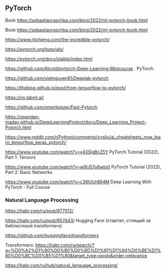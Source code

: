 ## PyTorch

Book https://sebastianraschka.com/blog/2022/ml-pytorch-book.html

Book https://sebastianraschka.com/blog/2022/ml-pytorch-book.html

https://www.ritchieng.com/the-incredible-pytorch/

https://pytorch.org/tutorials/

https://pytorch.org/docs/stable/index.html

https://github.com/Atcold/pytorch-Deep-Learning-Minicourse . PyTorch

https://github.com/vietnguyen91/Deeplab-pytorch

https://theblog.github.io/post/from-tensorflow-to-pytorch/

https://nn.labml.ai/

https://github.com/omerbsezer/Fast-Pytorch

https://spandan-madan.github.io/DeepLearningProject/docs/Deep_Learning_Project-Pytorch.html

<https://www.reddit.com/r/Python/comments/cyslju/ai_cheatsheets_now_learn_tensorflow_keras_pytorch/>

https://www.youtube.com/watch?v=v43SlgBcZ5Y PyTorch Tutorial (2022), Part 1: Tensors

https://www.youtube.com/watch?v=w9U57o6wto0 PyTorch Tutorial (2022), Part 2: Basic Networks

https://www.youtube.com/watch?v=c36lUUr864M Deep Learning With PyTorch - Full Course


### Natural Language Processing

https://habr.com/ru/post/677512/

https://habr.com/ru/post/657443/ Hugging Face (стартап, стоящий за библиотекой transformers) 

https://github.com/huggingface/transformers

Transformers:
https://habr.com/ru/search/?q=%D0%A2%D1%80%D0%B0%D0%BD%D1%81%D1%84%D0%BE%D1%80%D0%BC%D0%B5%D1%80&target_type=posts&order=relevance


https://habr.com/ru/hub/natural_language_processing/
